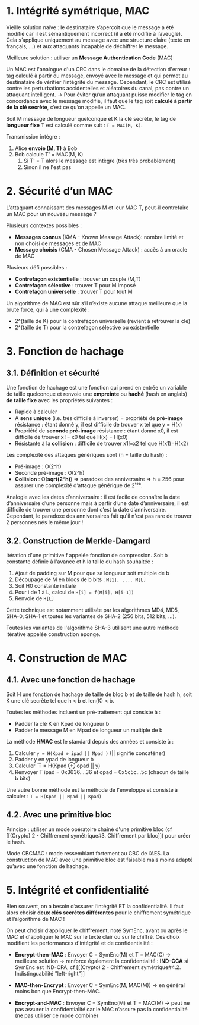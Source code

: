 ```toc

```

# 1. Intégrité symétrique, MAC

Vieille solution naïve : le destinataire s’aperçoit que le message a été modifié car il est sémantiquement incorrect (il a été modifié à l’aveugle). Cela s’applique uniquement au message avec une structure claire (texte en français, …) et aux attaquants incapable de déchiffrer le message.

Meilleure solution : utiliser un **Message Authentication Code** (MAC)

Un MAC est l'analogue d'un CRC dans le domaine de la détection d'erreur : tag calculé à partir du message, envoyé avec le message et qui permet au destinataire de vérifier l’intégrité du message. Cependant, le CRC est utilisé contre les perturbations accidentelles et aléatoires du canal, pas contre un attaquant intelligent.
→ Pour éviter qu’un attaquant puisse modifier le tag en concordance avec le message modifié, il faut que le tag soit **calculé à partir de la clé secrète**, c’est ce qu’on appelle un MAC.

Soit M message de longueur quelconque et K la clé secrète, le tag de **longueur fixe** T est calculé comme suit : `T = MAC(M, K)`.

Transmission intègre :
1. Alice **envoie (M, T)** à Bob
2. Bob calcule T' = MAC(M, K)
	1. Si T' = T alors le message est intègre (très très probablement)
	2. Sinon il ne l'est pas



# 2. Sécurité d’un MAC

L’attaquant connaissant des messages M et leur MAC T, peut-il contrefaire un MAC pour un nouveau message ?

Plusieurs contextes possibles : 
- **Messages connus** (KMA - Known Message Attack): nombre limité et non choisi de messages et de MAC
- **Message choisis** (CMA - Chosen Message Attack) : accès à un oracle de MAC

Plusieurs défi possibles : 
- **Contrefaçon existentielle** : trouver un couple (M,T)
- **Contrefaçon sélective** : trouver T pour M imposé
- **Contrefaçon universelle** : trouver T pour tout M

Un algorithme de MAC est sûr s’il n’existe aucune attaque meilleure que la brute force, qui à une complexité :
- 2^(taille de K) pour la contrefaçon universelle (revient à retrouver la clé)
- 2^(taille de T) pour la contrefaçon sélective ou existentielle



# 3. Fonction de hachage

## 3.1. Définition et sécurité
Une fonction de hachage est une fonction qui prend en entrée un variable de taille quelconque et renvoie une **empreinte** ou **haché** (hash en anglais) **de taille fixe** avec les propriétés suivantes :
- Rapide à calculer
- A **sens unique** (i.e. très difficile à inverser) = propriété de **pré-image** résistance : étant donné y, il est difficile de trouver x tel que y = H(x)
- Propriété de **seconde pré-image** résistance : étant donné x0, il est difficile de trouver x != x0 tel que H(x) = H(x0)
- Résistante à la **collision** : difficile de trouver x1!=x2 tel que H(x1)=H(x2)

Les complexité des attaques génériques sont (h = taille du hash) :
- Pré-image : O(2^h)
- Seconde pré-image : O(2^h)
- **Collision** : O(**sqrt(2^h)**) => paradoxe des anniversaire
=> h = 256 pour assurer une complexité d’attaque générique de 2¹²⁸.

Analogie avec les dates d’anniversaire : il est facile de connaître la date d’anniversaire d’une personne mais à partir d’une date d’anniversaire, il est difficile de trouver une personne dont c’est la date d’anniversaire. Cependant, le paradoxe des anniversaires fait qu'il n'est pas rare de trouver 2 personnes nés le même jour !

## 3.2. Construction de Merkle-Damgard
Itération d'une primitive f appelée fonction de compression. Soit b constante définie à l'avance et h la taille du hash souhaitée :
1. Ajout de padding sur M pour que sa longueur soit multiple de b
2. Découpage de M en blocs de b bits : `M[1], ..., M[L]`
3. Soit H0 constante initiale
4. Pour i de 1 à L, calcul de `H[i] = f(M[i], H[i-1])`
5. Renvoie de `H[L]`

Cette technique est notamment utilisée par les algorithmes MD4, MD5, SHA-0, SHA-1 et toutes les variantes de SHA-2 (256 bits, 512 bits, ...).

Toutes les variantes de l'algorithme SHA-3 utilisent une autre méthode itérative appelée construction éponge.



# 4. Construction de MAC

## 4.1. Avec une fonction de hachage
Soit H une fonction de hachage de taille de bloc b et de taille de hash h, soit K une clé secrète tel que h < b et len(K) < b.

Toutes les méthodes incluent un pré-traitement qui consiste à :
- Padder la clé K en Kpad de longueur b
- Padder le message M en Mpad de longueur un multiple de b

La méthode **HMAC** est le standard depuis des années et consiste à :
1. Calculer `y = H(Kpad ⊕ ipad || Mpad )`  (|| signifie concaténer)
2. Padder y en ypad de longueur b
3. Calculer `T = H(Kpad ⊕ opad || y)
4. Renvoyer T
ipad = 0x3636....36 et opad = 0x5c5c...5c (chacun de taille b bits)

Une autre bonne méthode est la méthode de l'enveloppe et consiste à calculer :
`T = H(Kpad || Mpad || Kpad)`


## 4.2. Avec une primitive bloc
Principe : utiliser un mode opératoire chaîné d'une primitive bloc (cf [[(Crypto) 2 - Chiffrement symétrique#3. Chiffrement par bloc]]) pour créer le hash. 

Mode CBCMAC : mode ressemblant fortement au CBC de l’AES.
La construction de MAC avec une primitive bloc est faisable mais moins adapté qu’avec une fonction de hachage.



# 5. Intégrité et confidentialité

Bien souvent, on a besoin d’assurer l’intégrité ET la confidentialité.
Il faut alors choisir **deux clés secrètes différentes** pour le chiffrement symétrique et l’algorithme de MAC !

On peut choisir d’appliquer le chiffrement, noté SymEnc, avant ou après le MAC et d'appliquer le MAC sur le texte clair ou sur le chiffré. Ces choix modifient les performances d'intégrité et de confidentialité :
- **Encrypt-then-MAC** : Envoyer C = SymEnc(M) et T = MAC(C)
	→ meilleure solution
	-> renforce également la confidentialité : **IND-CCA** si SymEnc est IND-CPA, cf [[(Crypto) 2 - Chiffrement symétrique#4.2. Indistinguabilité "left-right"]]
	
- **MAC-then-Encrypt** : Envoyer C = SymEnc(M, MAC(M))
	-> en général moins bon que Encrypt-then-MAC. 
	
- **Encrypt-and-MAC** : Envoyer C = SymEnc(M) et T = MAC(M)
	→ peut ne pas assurer la confidentialité car le MAC n’assure pas la confidentialité (ne pas utiliser ce mode combiné)
